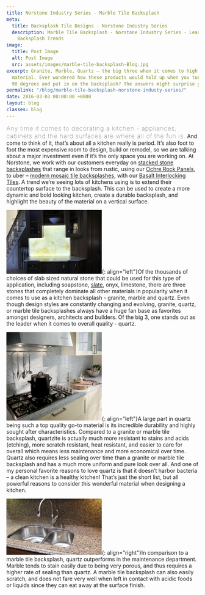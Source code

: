 ```yaml
---
title: Norstone Industry Series - Marble Tile Backsplash
meta:
  title: Backsplash Tile Designs - Norstone Industry Series
  description: Marble Tile Backsplash - Norstone Industry Series - Learn Industry
    Backsplash Trends
image:
  title: Post Image
  alt: Post Image
  src: assets/images/marble-tile-backsplash-Blog.jpg
excerpt: Granite, Marble, Quartz – the big three when it comes to high end stone countertop
  material. Ever wondered how these products would hold up when you turn that stone
  90 degrees and put in on the backsplash? The answers might surprise you!
permalink: "/blog/marble-tile-backsplash-norstone-industy-series/"
date: 2016-03-03 00:00:00 +0000
layout: blog
classes: blog
---
```



<span style="font-size:16px;font-weight:lighter;letter-spacing:1px">Any time it comes to decorating a kitchen - appliances, cabinets and the hard surfaces are where all of the fun is.</span> And come to think of it, that’s about all a kitchen really is period. It’s also foot to foot the most expensive room to design, build or remodel, so we are talking about a major investment even if it’s the only space you are working on. At Norstone, we work with our customers everyday on [stacked stone backsplashes](/gallery/application/backsplash/) that range in looks from rustic, using our [Ochre Rock Panels](/products/rock-panels/ochre/), to uber – <a href="https://www.norstoneusa.com/blog/mosaic-tile-backsplash-norstone-designer-series/" class="">modern mosaic tile backsplashes</a>, with our [Basalt Interlocking Tiles](/products/modern-wall-tile/). A trend we’re seeing lots of kitchens using is to extend their countertop surface to the backsplash. This can be used to create a more dynamic and bold looking kitchen, create a durable backsplash, and highlight the beauty of the material on a vertical surface.

![Onyx backsplash](/assets/images/blog/Marble-Tile-Backsplash---Onyx.jpg){: align="left"}Of the thousands of choices of slab sized natural stone that could be used for this type of application, including soapstone, [slate](https://www.norstoneusa.com/blog/slate-tile-norstone-classroom-series/), onyx, limestone, there are three stones that completely dominate all other materials in popularity when it comes to use as a kitchen backsplash - granite, marble and quartz. Even though design styles are constantly changing and evolving, granite, quartz, or marble tile backsplashes always have a huge fan base as favorites amongst designers, architects and builders. Of the big 3, one stands out as the leader when it comes to overall quality - quartz.

![Quartz backsplash](/assets/images/blog/Marble-Tile-Backsplash---Quartz.jpg){: align="left"}A large part in quartz being such a top quality go-to material is its incredible durability and highly sought after characteristics. Compared to a granite or marble tile backsplash, quartzite is actually much more resistant to stains and acids (etching), more scratch resistant, heat resistant, and easier to care for overall which means less maintenance and more economical over time. Quartz also requires less sealing over time than a granite or marble tile backsplash and has a much more uniform and pure look over all. And one of my personal favorite reasons to love quartz is that it doesn’t harbor bacteria – a clean kitchen is a healthy kitchen! That’s just the short list, but all powerful reasons to consider this wonderful material when designing a kitchen.

![Quartz backsplash](/assets/images/blog/Marble-Tile-Backsplash---Quartz2.jpg){: align="right"}In comparison to a marble tile backsplash, quartz outperforms in the maintenance department. Marble tends to stain easily due to being very porous, and thus requires a higher rate of sealing than quartz. A marble tile backsplash can also easily scratch, and does not fare very well when left in contact with acidic foods or liquids since they can eat away at the surface finish.
